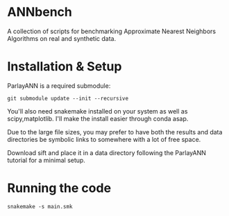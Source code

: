 # ANNbench

A collection of scripts for benchmarking Approximate Nearest Neighbors Algorithms on real and synthetic data. 

# Installation & Setup

ParlayANN is a required submodule:

```
git submodule update --init --recursive
```

You'll also need snakemake installed on your system as well as scipy,matplotlib. I'll make the install easier through conda asap. 

Due to the large file sizes, you may prefer to have both the results and data directories be symbolic links to somewhere with a lot of free space. 

Download sift and place it in a data directory following the ParlayANN tutorial for a minimal setup. 

# Running the code

```
snakemake -s main.smk
```

